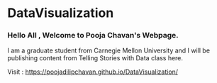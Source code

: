 # DataVisualization
### Hello All , Welcome to Pooja Chavan's Webpage.

I am a graduate student from Carnegie Mellon University and I will be publishing content from Telling Stories with Data class here.

Visit : https://poojadilipchavan.github.io/DataVisualization/
